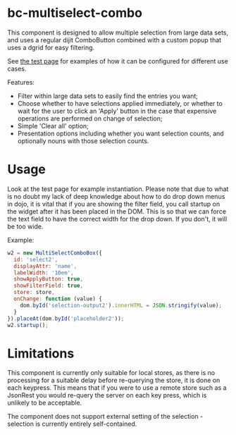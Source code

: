 bc-multiselect-combo
=======================

This component is designed to allow multiple selection from large data sets, and uses a regular dijit ComboButton combined with a custom popup that uses a dgrid for easy filtering.

See [the test page](http://blackcatsolutions.co.uk/bc-components/bc-multiselect-combo/test/TestMultiSelectComboBox.html) for examples of how it can be configured for different use cases.

Features:
* Filter within large data sets to easily find the entries you want;
* Choose whether to have selections applied immediately, or whether to wait for the user to click an 'Apply' button in the case that expensive operations are performed on change of selection;
* Simple 'Clear all' option;
* Presentation options including whether you want selection counts, and optionally nouns with those selection counts.

Usage
=====
Look at the test page for example instantiation.  Please note that due to what is no doubt my lack of deep knowledge about
how to do drop down menus in dojo, it is vital that if you are showing the filter field, you call startup on the widget after it has been placed in the DOM.
This is so that we can force the text field to have the correct width for the drop down.  If you don't, it will be too wide.

Example:

```javascript
w2 = new MultiSelectComboBox({
  id: 'select2',
  displayAttr: 'name',
  labelWidth: '10em',
  showApplyButton: true,
  showFilterField: true,
  store: store,
  onChange: function (value) {
    dom.byId('selection-output2').innerHTML = JSON.stringify(value);
  }
}).placeAt(dom.byId('placeholder2'));
w2.startup();
```

Limitations
===========
This component is currently only suitable for local stores, as there is no processing for a suitable delay before re-querying the store, it is done on each keypress.
This means that if you were to use a remote store such as a JsonRest you would re-query the server on each key press, which is unlikely
to be acceptable.

The component does not support external setting of the selection - selection is currently entirely self-contained.
